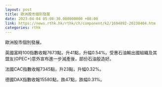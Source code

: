 ```yaml
---
layout: post
title: 歐洲股市個別發展
date: 2023-04-04 05:08:30.000000000 +08:00
link: https://news.rthk.hk/rthk/ch/component/k2/1694892-20230404.htm
categories: rthk
---
```


歐洲股市個別發展。

英國富時100指數收報7673點，升41點，升幅0.54%。受惠石油輸出國組織及其盟友(OPEC+)意外宣布進一步減產後，部份石油股造好。

法國CAC指數收報7345點，升23點，升幅0.32%。

德國DAX指數收報15580點，跌47點，跌幅0.31%。
